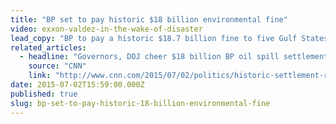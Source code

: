 ```yaml
---
title: "BP set to pay historic $18 billion environmental fine"
video: exxon-valdez-in-the-wake-of-disaster
lead_copy: "BP to pay a historic $18.7 billion fine to five Gulf States. But will the big fine prevent future oil spills like Exxon Valdez and Clearwater Horizon?"
related_articles:
  - headline: "Governors, DOJ cheer $18 billion BP oil spill settlement"
    source: "CNN"
    link: "http://www.cnn.com/2015/07/02/politics/historic-settlement-reached-for-bp-oil-spill/index.html"
date: 2015-07-02T15:59:00.000Z
published: true
slug: bp-set-to-pay-historic-18-billion-environmental-fine
---
```


